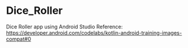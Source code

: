 # Dice_Roller
Dice Roller app using Android Studio
Reference: https://developer.android.com/codelabs/kotlin-android-training-images-compat#0
